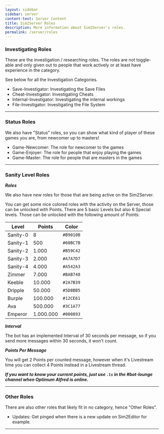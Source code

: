 ```yaml
---
layout: sidebar
sidebar: server
content-text: Server Content
title: Sim2Server Roles
description: More information about Sim2Server's roles.
permalink: /server/roles
---
```


### Investigating Roles
These are the investigation / researching roles. The roles are not toggle-able and only given out to people that work actively or at least have experience in the category.

See below for all the Investigation Categories.

- Save-Investigator: Investigating the Save Files
- Cheat-Investigator: Investigating Cheats
- Internal-Investigator: Investigating the internal workings
- File-Investigator: Investigating the File System
<hr>


### Status Roles
We also have "Status" roles, so you can show what kind of player of these games you are, from newcomer up to masters!

- Game-Newcomer: The role for newcomer to the games
- Game-Enjoyer: The role for people that enjoy playing the games
- Game-Master: The role for people that are masters in the games
<hr>


### Sanity Level Roles

***Roles***

We also have *new* roles for those that are being active on the Sim2Server.

You can get some nice colored roles with the activity on the Server, those can be unlocked with Points. There are 5 basic Levels but also 6 Special levels. Those can be unlocked with the following amount of Points:

| Level    | Points    | Color     |
| -------- | --------- | --------- |
| Sanity-0 | 8         | `#B9010B` |
| Sanity-1 | 500       | `#60BC7B` |
| Sanity-2 | 1.000     | `#B59C42` |
| Sanity-3 | 2.000     | `#A7A7D7` |
| Sanity-4 | 4.000     | `#A542A3` |
| Zimmer   | 7.000     | `#BAB748` |
| Keeble   | 10.000    | `#2A7B39` |
| Dripple  | 50.000    | `#5D8BB5` |
| Burple   | 100.000   | `#12CE61` |
| Ava      | 500.000   | `#3C1A77` |
| Emperor  | 1.000.000 | `#000893` |


***Interval***

The bot has an implemented Interval of 30 seconds per message, so if you send more messages within 30 seconds, it won't count.


***Points Per Message***

You will get 2 Points per counted message, however when it's Livestream time you can collect 4 Points instead in a Livestream thread.

***If you want to know your current points, just use `.ls` in the #bot-lounge channel when Optimum Alfred is online.***
<hr>


### Other Roles
There are also other roles that likely fit in no category, hence "Other Roles".

- Updates: Get pinged when there is a new update on Sim2Editor for example.
<hr>